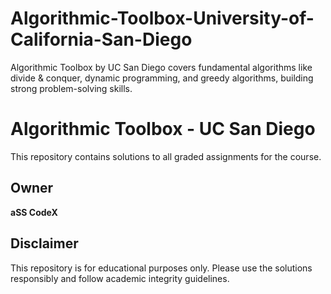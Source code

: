 # Algorithmic-Toolbox-University-of-California-San-Diego
Algorithmic Toolbox by UC San Diego covers fundamental algorithms like divide &amp; conquer, dynamic programming, and greedy algorithms, building strong problem-solving skills.
# Algorithmic Toolbox - UC San Diego

This repository contains solutions to all graded assignments for the course.

## Owner
**aSS CodeX**

## Disclaimer
This repository is for educational purposes only. Please use the solutions responsibly and follow academic integrity guidelines.

